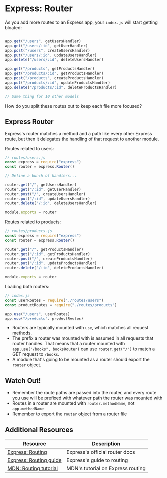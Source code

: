 # Express: Router

As you add more routes to an Express app, your `index.js` will start getting bloated:

```js

app.get("/users", getUsersHandler)
app.get("/users/:id", getUserHandler)
app.post("/users", createUsersHandler)
app.put("/users/:id", updateUsersHandler)
app.delete("/users/:id", deleteUsersHandler)

app.get("/products", getProductsHandler)
app.get("/products/:id", getProductsHandler)
app.post("/products", createProductsHandler)
app.put("/products/:id", updateProductsHandler)
app.delete("/products/:id", deleteProductsHandler)

// Same thing for 10 other models
```

How do you split these routes out to keep each file more focused?

## Express Router

Express's router matches a method and a path like every other Express route, but then it delegates the handling of that request to another module.

Routes related to users:

```js
// routes/users.js
const express = require("express")
const router = express.Router()

// Define a bunch of handlers...

router.get("/", getUsersHandler)
router.get("/:id", getUserHandler)
router.post("/", createUsersHandler)
router.put("/:id", updateUsersHandler)
router.delete("/:id", deleteUsersHandler)

module.exports = router
```

Routes related to products:

```js
// routes/products.js
const express = require("express")
const router = express.Router()

router.get("/", getProductsHandler)
router.get("/:id", getProductsHandler)
router.post("/", createProductsHandler)
router.put("/:id", updateProductsHandler)
router.delete("/:id", deleteProductsHandler)

module.exports = router
```

Loading both routers:

```js
// index.js
const userRoutes = require("./routes/users")
const productRoutes = require("./routes/products")

app.use("/users", userRoutes)
app.use("/products", productRoutes)
```

* Routers are typically mounted with `use`, which matches all request methods.
* The prefix a router was mounted with is assumed in all requests that router handles. That means that a router mounted with `app.use("/books", booksRouter)` can use `router.get("/")` to match a GET request to `/books`.
* A module that's going to be mounted as a router should export the `router` object.

## Watch Out!

* Remember the route paths are passed into the router, and every route you use will be prefixed with whatever path the router was mounted with
* Routes in a router are mounted with `router.methodName`, not `app.methodName`
* Remember to export the `router` object from a router file

## Additional Resources

| Resource | Description |
| --- | --- |
| [Express: Routing](https://expressjs.com/en/guide/routing.html) | Express's official router docs |
| [Express: Routing guide](https://expressjs.com/en/starter/basic-routing.html) | Express's guide to routing |
| [MDN: Routing tutorial](https://developer.mozilla.org/en-US/docs/Learn/Server-side/Express_Nodejs/routes) | MDN's tutorial on Express routing |
